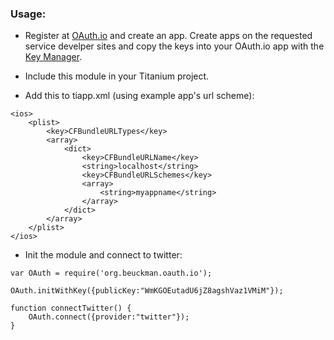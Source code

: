 ### Usage:

- Register at [OAuth.io](https://oauth.io/signup) and create an app. Create apps on the requested service develper sites and copy the keys into your OAuth.io app with the [Key Manager](https://oauth.io/key-manager).

- Include this module in your Titanium project.

- Add this to tiapp.xml (using example app's url scheme):

```
<ios>
    <plist>
        <key>CFBundleURLTypes</key>
        <array>
            <dict>
                <key>CFBundleURLName</key>
                <string>localhost</string>
                <key>CFBundleURLSchemes</key>
                <array>
                    <string>myappname</string>
                </array>
            </dict>
        </array>
    </plist>
</ios>
```

- Init the module and connect to twitter:

```
var OAuth = require('org.beuckman.oauth.io');

OAuth.initWithKey({publicKey:"WmKGOEutadU6jZ8agshVaz1VMiM"});

function connectTwitter() {
    OAuth.connect({provider:"twitter"});
}
```
